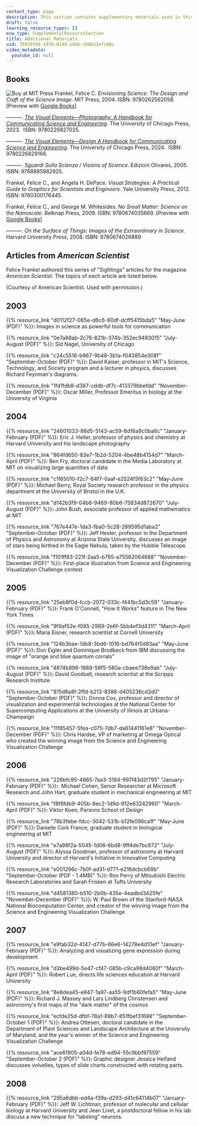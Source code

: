 ```yaml
---
content_type: page
description: This section contains supplementary materials used in this course.
draft: false
learning_resource_types: []
ocw_type: SupplementalResourceSection
title: Additional Materials
uid: 76026f86-1978-0149-19bb-108b31efc99c
video_metadata:
  youtube_id: null
---
```

## Books

![Buy at MIT Press](/images/mp_logo.gif) Frankel, Felice C. *Envisioning Science: The Design and Craft of the Science Image*. MIT Press, 2004. ISBN: 9780262562058. \[Preview with [Google Books](http://books.google.com/books?id=tSQ_9-PZB2oC&pg=PAfrontcover)\]

———. [*The Visual Elements—Photography: A Handbook for Communicating Science and Engineering*](https://press.uchicago.edu/ucp/books/book/chicago/V/bo201733478.html). The University of Chicago Press, 2023.  ISBN: 9780226827025.

———. [*The Visual Elements—Design A Handbook for Communicating Science and Engineering*](https://press.uchicago.edu/ucp/books/book/chicago/V/bo206390609.html). The University of Chicago Press, 2024.  ISBN: 9780226829166.

———. *Sguardi Sulla Scienza /* *Visions of Science*. Edizioni Olivares, 2005. ISBN: 9788885982925.

Frankel, Felice C., and Angela H. DePace. *Visual Strategies: A Practical Guide to Graphics for Scientists and Engineers*. Yale University Press, 2012. ISBN: 9780300176445.

Frankel, Felice C., and George M. Whitesides. *No Small Matter: Science on the Nanoscale*. Belknap Press, 2009. ISBN: 9780674035669. \[Preview with [Google Books](http://books.google.com/books?id=aba8K0UUY-MC&pg=PAfrontcover)\]

———. *On the Surface of Things: Images of the Extraordinary in Science*. Harvard University Press, 2008. ISBN: 9780674026889.

## Articles from *American Scientist*

Felice Frankel authored this series of "Sightings" articles for the magazine *American Scientist*. The topics of each article are listed below.

(Courtesy of American Scientist. Used with permission.)

## 2003

{{% resource_link "d0112f27-065e-d6c6-60df-dcff5415bda5" "May-June (PDF)" %}}**:** Images in science as powerful tools for communication

{{% resource_link "0e7a88ab-2c76-821b-374b-352ec9483015" "July-August (PDF)" %}}**:** Sid Nagel, University of Chicago

{{% resource_link "c24c5516-b967-9b48-3b1a-f043854e308f" "September-October (PDF)" %}}**:** David Kaiser, professor in MIT's Science, Technology, and Society program and a lecturer in phsyics, discusses Richard Feynman's diagrams.

{{% resource_link "1fd1fdb8-d387-cddb-df7c-413379bbefdd" "November-December (PDF)" %}}**:** Oscar Miller, Professor Emeritus in biology at the University of Virginia

## 2004

{{% resource_link "24601033-86d5-5143-ac59-8d16a9c0ba6c" "January-February (PDF)" %}}**:** Eric J. Heller, professor of physics and chemistry at Harvard University and his landscape photography

{{% resource_link "864fd650-83e7-1b2d-5204-4be48b4154d7" "March-April (PDF)" %}}**:** Ben Fry, doctoral candidate in the Media Laboratory at MIT on visualizing large quantities of data

{{% resource_link "c1f65010-f2c7-64f7-0aaf-e2524f5f63c2" "May-June (PDF)" %}}**:** Michael Berry, Royal Society research professor in the physics department at the University of Bristol in the U.K.

{{% resource_link "d142b3f9-04b6-9469-80b6-75834d872670" "July-August (PDF)" %}}**:** John Bush, associate professor of applied mathematics at MIT

{{% resource_link "767e447e-1da3-fba0-5c28-289595d1aba2" "September-October (PDF)" %}}**:** Jeff Hester, professor in the Department of Physics and Astronomy at Arizona State University, discusses an image of stars being birthed in the Eagle Nebula, taken by the Hubble Telescope.

{{% resource_link "f101ff83-221f-2aa5-b765-a75562064688" "November-December (PDF)" %}}**:** First-place illustration from Science and Engineering Visualization Challenge contest

## 2005

{{% resource_link "25eb8f0d-fccb-2072-033c-f441bc5d3c59" "January-February (PDF)" %}}**:** Frank O'Connell, "How It Works" feature in The New York Times

{{% resource_link "9f9af52e-f085-2989-2e6f-5bb4ef3d4311" "March-April (PDF)" %}}**:** Maria Eisner, research scientist at Cornell University

{{% resource_link "124b3bae-1db8-3bd6-1016-bd764f0d93aa" "May-June (PDF)" %}}**:** Don Eigler and Dominique Brodbeck from IBM discussing the image of "orange and blue quantum corrals"

{{% resource_link "4874b898-1888-56f5-580a-cbaee738e9ab" "July-August (PDF)" %}}**:** David Goodsell, research scientist at the Scripps Research Institute

{{% resource_link "815d8a8f-2ffd-b213-8388-d405236cd2d0" "September-October (PDF)" %}}**:** Donna Cox, professor and director of visualization and experimental technologies at the National Center for Supercomputing Applications at the University of Illinois at Urbana-Champaign

{{% resource_link "11f85457-5fea-c075-7db7-da61441161e8" "November-December (PDF)" %}}**:** Chris Hardee, VP of marketing at Omega Optical who created the winning image from the Science and Engineering Visualization Challenge

## 2006

{{% resource_link "226bfc95-4865-7aa3-3184-997f43d2f795" "January-February (PDF)" %}}**:**  Michael Cohen, Senior Researcher at Microsoft Research and John Hart, graduate student in mechanical engineering at MIT

{{% resource_link "f8f8fdb9-405b-8ec2-1d9d-912e63242960" "March-April (PDF)" %}}**:** Viktor Koen, Parsons School of Design

{{% resource_link "78b3febe-fdcc-3042-531b-b12fe096ca1f" "May-June (PDF)" %}}**:** Danielle Cork France, graduate student in biological engineering at MIT

{{% resource_link "e7a98f2a-5045-1d06-6bd8-9ff4de7bc872" "July-August (PDF)" %}}**:** Alyssa Goodman, professor of astronomy at Harvard University and director of Harvard's Initiative in Innovative Computing

{{% resource_link "e001296c-7b0f-ad31-d771-e216dcbcb69b" "September-October (PDF - 1.4MB)" %}}**:** Ron Perry of Mitsubishi Electric Research Laboratories and Sarah Frisken at Tufts University

{{% resource_link "d4581380-b510-2b0b-435e-4eadbd3425fe" "November-December (PDF)" %}}**:** W. Paul Brown of the Stanford-NASA National Biocomputation Center, and creator of the winning image from the Science and Engineering Visualization Challenge

## 2007

{{% resource_link "e9fab32d-4147-d77b-66e6-14278e4d10ef" "January-February (PDF)" %}}**:** Analyzing and visualizing gene expression during development

{{% resource_link "d3be499d-5e47-cf47-085b-c9ca98d4080f" "March-April (PDF)" %}}**:** Robert Lue, directs life sciences education at Harvard University

{{% resource_link "8e8dea45-e947-1a97-aa55-9df1b60fefa5" "May-June (PDF)" %}}**:** Richard J. Massey and Lars Lindberg Christensen and astronomy's first maps of the "dark matter" of the cosmos

{{% resource_link "ecfde25d-dfbf-78a1-89b7-851fbef31698" "September-October 1 (PDF)" %}}**:** Andrea Ottesen, doctoral candidate in the Department of Plant Sciences and Landscape Architecture at the University of Maryland, and the year's winner of the Science and Engineering Visualization Challenge

{{% resource_link "ace61905-a04d-fe78-ed94-55c9bbf97559" "September-October 2 (PDF)" %}}**:** Graphic designer Jessica Helfand discusses volvelles, types of slide charts constructed with rotating parts.

## 2008

{{% resource_link "295a6dbb-ed4a-f39a-d293-d41c64114b07" "January-February (PDF)" %}}**:** Jeff W. Lichtman, professor of molecular and cellular biology at Harvard University and Jean Livet, a postdoctoral fellow in his lab discuss a new technique for "labeling" neurons.